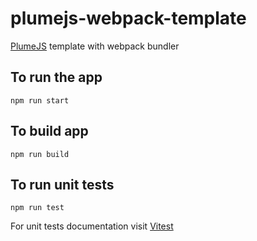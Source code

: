 # plumejs-webpack-template
[PlumeJS](https://www.npmjs.com/package/@plumejs/core) template with webpack bundler

## To run the app
`npm run start`

## To build app
`npm run build`

## To run unit tests
`npm run test`

For unit tests documentation visit [Vitest](https://vitest.dev/)
